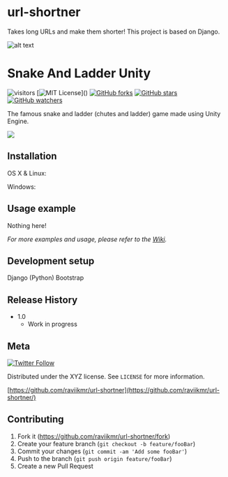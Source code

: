 # url-shortner

Takes long URLs and make them shorter!
This project is based on Django. 

![alt text](urlsaga.PNG)

# Snake And Ladder Unity

![visitors](https://visitor-badge.glitch.me/badge?page_id=raviikmr.url-shortner&left_color=green&right_color=red)
[![MIT License](https://img.shields.io/apm/l/atomic-design-ui.svg?)]()
[![GitHub forks](https://img.shields.io/github/forks/raviikmr/url-shortner.svg?style=social&label=Fork&maxAge=2592000)](https://GitHub.com/raviikmr/url-shortner/network/)
[![GitHub stars](https://img.shields.io/github/stars/raviikmr/url-shortner.svg?style=social&label=Star&maxAge=2592000)](https://GitHub.com/raviikmr/url-shortner/stargazers/)
[![GitHub watchers](https://img.shields.io/github/watchers/raviikmr/url-shortner.svg?style=social&label=Watch&maxAge=2592000)](https://GitHub.com/raviikmr/url-shortner/watchers/)



The famous snake and ladder (chutes and ladder) game made using Unity Engine.

![](header.png)

## Installation

OS X & Linux:


Windows:


## Usage example

Nothing here!

_For more examples and usage, please refer to the [Wiki][wiki]._

## Development setup

Django (Python)
Bootstrap

## Release History

* 1.0
    * Work in progress

## Meta

[![Twitter Follow](https://img.shields.io/twitter/follow/bstevensondev.svg?style=social)](https://twitter.com/raviikmr)  

Distributed under the XYZ license. See ``LICENSE`` for more information.

[https://github.com/raviikmr/url-shortner](https://github.com/raviikmr/url-shortner/)

## Contributing

1. Fork it (<https://github.com/raviikmr/url-shortner/fork>)
2. Create your feature branch (`git checkout -b feature/fooBar`)
3. Commit your changes (`git commit -am 'Add some fooBar'`)
4. Push to the branch (`git push origin feature/fooBar`)
5. Create a new Pull Request

[wiki]: https://github.com/raviikmr/url-shortner/wiki


